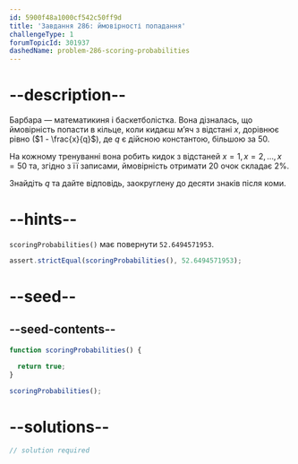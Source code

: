 ```yaml
---
id: 5900f48a1000cf542c50ff9d
title: 'Завдання 286: ймовірності попадання'
challengeType: 1
forumTopicId: 301937
dashedName: problem-286-scoring-probabilities
---
```


# --description--

Барбара — математикиня і баскетболістка. Вона дізналась, що ймовірність попасти в кільце, коли кидаєш м’яч з відстані $x$, дорівнює рівно ($1 - \frac{x}{q}$), де $q$ є дійсною константою, більшою за 50.

На кожному тренуванні вона робить кидок з відстаней $x = 1, x = 2, \ldots, x = 50$ та, згідно з її записами, ймовірність отримати 20 очок складає 2%.

Знайдіть $q$ та дайте відповідь, заокруглену до десяти знаків після коми.

# --hints--

`scoringProbabilities()` має повернути `52.6494571953`.

```js
assert.strictEqual(scoringProbabilities(), 52.6494571953);
```

# --seed--

## --seed-contents--

```js
function scoringProbabilities() {

  return true;
}

scoringProbabilities();
```

# --solutions--

```js
// solution required
```
